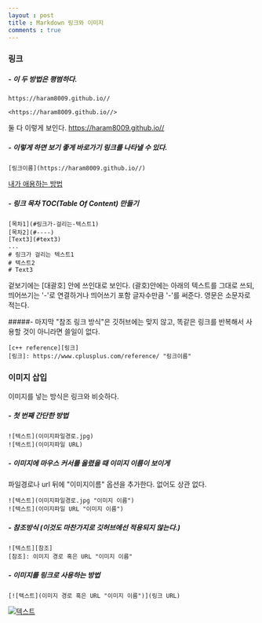 ```yaml
---
layout : post
title : Markdown 링크와 이미지
comments : true
---
```

### 링크
##### - 이 두 방법은 평범하다.
```
https://haram8009.github.io//
```

```
<https://haram8009.github.io//>
```

둘 다 이렇게 보인다.  <https://haram8009.github.io//>


##### - 이렇게 하면 보기 좋게 바로가기 링크를 나타낼 수 있다.

```
[링크이름](https://haram8009.github.io//)
```

[내가 애용하는 방법](https://haram8009.github.io//)


##### - 링크 목차 TOC(Table Of Content) 만들기

```
[목차1](#링크가-걸리는-텍스트1)
[목차2](#----)
[Text3](#text3)
...
# 링크가 걸리는 텍스트1
# 텍스트2
# Text3
```

겉보기에는 [대괄호] 안에 쓰인대로 보인다.
(괄호)안에는 아래의 텍스트를 그대로 쓰되, 띄어쓰기는 '-'로 연결하거나
띄어쓰기 포함 글자수만큼 '-'를 써준다.
영문은 소문자로 적는다.


#####- 마지막 "참조 링크 방식"은 깃허브에는 맞지 않고, 똑같은 링크를 반복해서 사용할 것이 아니라면 쓸일이 없다.

```
[c++ reference][링크]
[링크]: https://www.cplusplus.com/reference/ "링크이름"
``` 
 
### 이미지 삽입
이미지를 넣는 방식은 링크와 비슷하다.
##### - 첫 번째 간단한 방법

```
![텍스트](이미지파일경로.jpg)
![텍스트](이미지파일 URL)
```

##### - 이미지에 마우스 커서를 올렸을 때 이미지 이름이 보이게
 파일경로나 url 뒤에 "이미지이름" 옵션을 추가한다. 없어도 상관 없다.

```
![텍스트](이미지파일경로.jpg "이미지 이름")
![텍스트](이미지파일 URL "이미지 이름")
```

##### - 참조방식 (이것도 마찬가지로 깃허브에선 적용되지 않는다.)

```
![텍스트][참조]
[참조]: 이미지 경로 혹은 URL "이미지 이름"
```

##### - 이미지를 링크로 사용하는 방법

```
[![텍스트](이미지 경로 혹은 URL "이미지 이름")](링크 URL)
```

[![텍스트](http://cfile24.uf.tistory.com/image/2444873B57E257821FA2AE "유니티")](https://unity3d.com/kr)